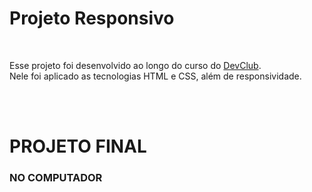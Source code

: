 <h1>Projeto Responsivo</h1>
<br>
<p>Esse projeto foi desenvolvido ao longo do curso do <a href="https://rodolfomori.com.br/devclub/">DevClub</a>. 
<br> Nele foi aplicado as tecnologias HTML e CSS, além de responsividade.</p>
<br>
<br>
<h1>PROJETO FINAL</h1>
<h3>NO COMPUTADOR</h3>
